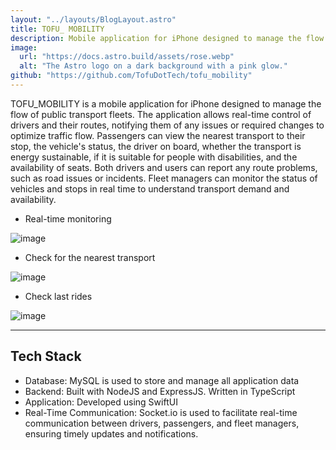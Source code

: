 ```yaml
---
layout: "../layouts/BlogLayout.astro"
title: TOFU_ MOBILITY
description: Mobile application for iPhone designed to manage the flow of public transport fleets.
image:
  url: "https://docs.astro.build/assets/rose.webp"
  alt: "The Astro logo on a dark background with a pink glow."
github: "https://github.com/TofuDotTech/tofu_mobility"
---
```


TOFU_MOBILITY is a mobile application for iPhone designed to manage the flow of public transport fleets. The application allows real-time control of drivers and their routes, notifying them of any issues or required changes to optimize traffic flow. Passengers can view the nearest transport to their stop, the vehicle's status, the driver on board, whether the transport is energy sustainable, if it is suitable for people with disabilities, and the availability of seats. Both drivers and users can report any route problems, such as road issues or incidents. Fleet managers can monitor the status of vehicles and stops in real time to understand transport demand and availability.

- Real-time monitoring

![image](https://github.com/user-attachments/assets/85f35a7d-7527-415c-b36d-84490bf7382f)

- Check for the nearest transport

![image](https://github.com/user-attachments/assets/a1ba51b8-ca15-4620-bafb-841452264b5c)

- Check last rides

![image](https://github.com/user-attachments/assets/d0ddb4c1-cb4a-434d-b434-b6df848ff0a7)

---

## Tech Stack

- Database: MySQL is used to store and manage all application data
- Backend: Built with NodeJS and ExpressJS. Written in TypeScript
- Application: Developed using SwiftUI
- Real-Time Communication: Socket.io is used to facilitate real-time communication between drivers, passengers, and fleet managers, ensuring timely updates and notifications.

